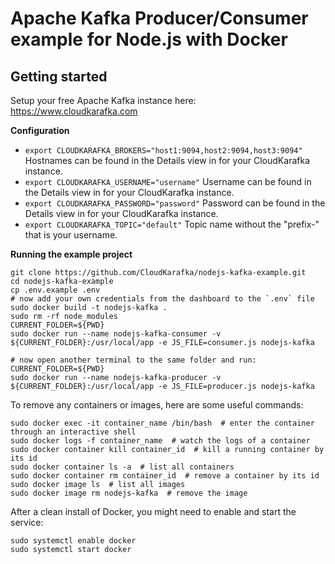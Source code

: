 # Apache Kafka Producer/Consumer example for Node.js with Docker

## Getting started

Setup your free Apache Kafka instance here: https://www.cloudkarafka.com

**Configuration**

* `export CLOUDKARAFKA_BROKERS="host1:9094,host2:9094,host3:9094"`
  Hostnames can be found in the Details view in for your CloudKarafka instance.
* `export CLOUDKARAFKA_USERNAME="username"`
  Username can be found in the Details view in for your CloudKarafka instance.
* `export CLOUDKARAFKA_PASSWORD="password"`
  Password can be found in the Details view in for your CloudKarafka instance.
* `export CLOUDKARAFKA_TOPIC="default"`
  Topic name without the "prefix-" that is your username.

**Running the example project**

```
git clone https://github.com/CloudKarafka/nodejs-kafka-example.git
cd nodejs-kafka-example
cp .env.example .env
# now add your own credentials from the dashboard to the `.env` file
sudo docker build -t nodejs-kafka .
sudo rm -rf node_modules
CURRENT_FOLDER=${PWD}
sudo docker run --name nodejs-kafka-consumer -v ${CURRENT_FOLDER}:/usr/local/app -e JS_FILE=consumer.js nodejs-kafka

# now open another terminal to the same folder and run:
CURRENT_FOLDER=${PWD}
sudo docker run --name nodejs-kafka-producer -v ${CURRENT_FOLDER}:/usr/local/app -e JS_FILE=producer.js nodejs-kafka
```

To remove any containers or images, here are some useful commands:

```
sudo docker exec -it container_name /bin/bash  # enter the container through an interactive shell
sudo docker logs -f container_name  # watch the logs of a container
sudo docker container kill container_id  # kill a running container by its id
sudo docker container ls -a  # list all containers
sudo docker container rm container_id  # remove a container by its id
sudo docker image ls  # list all images
sudo docker image rm nodejs-kafka  # remove the image
```

After a clean install of Docker, you might need to enable and start the service:

```
sudo systemctl enable docker
sudo systemctl start docker
```
